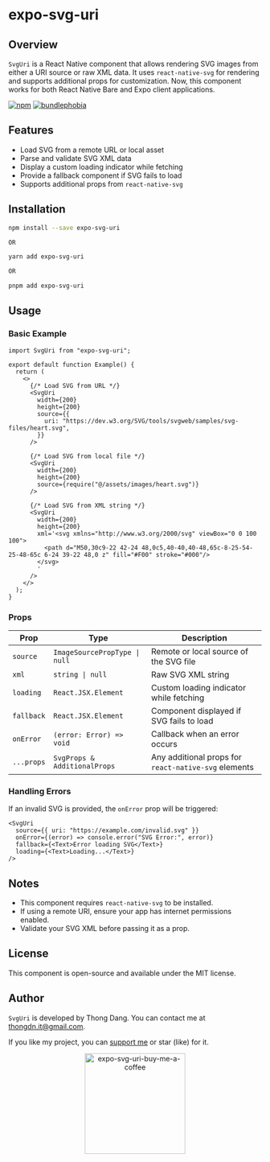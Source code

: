 # expo-svg-uri

## Overview

`SvgUri` is a React Native component that allows rendering SVG images from either a URI source or raw XML data. It uses `react-native-svg` for rendering and supports additional props for customization. Now, this component works for both React Native Bare and Expo client applications.

[![npm][npm_image_url]][npm_url]
[![bundlephobia][bundlephobia_image_url]][bundlephobia_url]

## Features

- Load SVG from a remote URL or local asset
- Parse and validate SVG XML data
- Display a custom loading indicator while fetching
- Provide a fallback component if SVG fails to load
- Supports additional props from `react-native-svg`

## Installation

```bash
npm install --save expo-svg-uri

OR

yarn add expo-svg-uri

OR

pnpm add expo-svg-uri
```

## Usage

### Basic Example

```tsx
import SvgUri from "expo-svg-uri";

export default function Example() {
  return (
    <>
      {/* Load SVG from URL */}
      <SvgUri
        width={200}
        height={200}
        source={{
          uri: "https://dev.w3.org/SVG/tools/svgweb/samples/svg-files/heart.svg",
        }}
      />

      {/* Load SVG from local file */}
      <SvgUri
        width={200}
        height={200}
        source={require("@/assets/images/heart.svg")}
      />

      {/* Load SVG from XML string */}
      <SvgUri
        width={200}
        height={200}
        xml='<svg xmlns="http://www.w3.org/2000/svg" viewBox="0 0 100 100">
          <path d="M50,30c9-22 42-24 48,0c5,40-40,40-48,65c-8-25-54-25-48-65c 6-24 39-22 48,0 z" fill="#F00" stroke="#000"/>
        </svg>
        '
      />
    </>
  );
}
```

### Props

| Prop       | Type                          | Description                                          |
| ---------- | ----------------------------- | ---------------------------------------------------- |
| `source`   | `ImageSourcePropType \| null` | Remote or local source of the SVG file               |
| `xml`      | `string \| null`              | Raw SVG XML string                                   |
| `loading`  | `React.JSX.Element`           | Custom loading indicator while fetching              |
| `fallback` | `React.JSX.Element`           | Component displayed if SVG fails to load             |
| `onError`  | `(error: Error) => void`      | Callback when an error occurs                        |
| `...props` | `SvgProps & AdditionalProps`  | Any additional props for `react-native-svg` elements |

### Handling Errors

If an invalid SVG is provided, the `onError` prop will be triggered:

```tsx
<SvgUri
  source={{ uri: "https://example.com/invalid.svg" }}
  onError={(error) => console.error("SVG Error:", error)}
  fallback={<Text>Error loading SVG</Text>}
  loading={<Text>Loading...</Text>}
/>
```

## Notes

- This component requires `react-native-svg` to be installed.
- If using a remote URI, ensure your app has internet permissions enabled.
- Validate your SVG XML before passing it as a prop.

## License

This component is open-source and available under the MIT license.

## Author

`SvgUri` is developed by Thong Dang. You can contact me at thongdn.it@gmail.com.

If you like my project, you can [support me][buy_me_a_coffee_url] or star (like) for it.

<p align="center">
<img src="https://media.giphy.com/media/hXMGQqJFlIQMOjpsKC/giphy.gif" alt="expo-svg-uri-buy-me-a-coffee" style="aspect-ratio:385/405;" width="200"/>
</p>

[//]: # "reference links"
[buy_me_a_coffee_image_url]: https://media.giphy.com/media/hXMGQqJFlIQMOjpsKC/giphy.gif
[buy_me_a_coffee_url]: https://www.buymeacoffee.com/thongdn.it
[npm_image_url]: https://img.shields.io/npm/v/expo-svg-uri
[npm_url]: https://www.npmjs.com/package/expo-svg-uri
[bundlephobia_image_url]: https://badgen.net/bundlephobia/minzip/expo-svg-uri
[bundlephobia_url]: https://bundlephobia.com/result?p=expo-svg-uri
